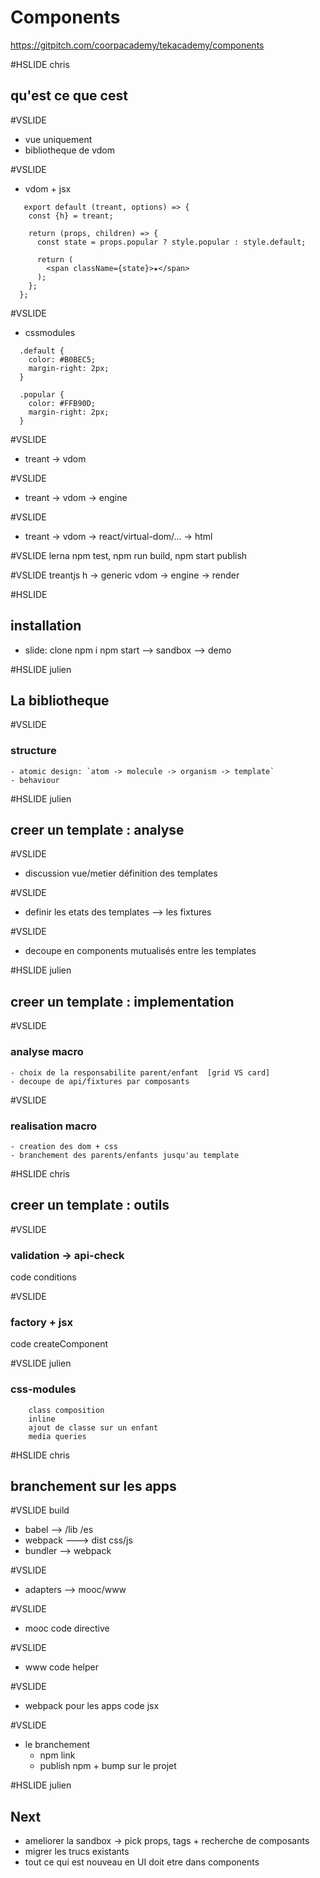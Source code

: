# Components
https://gitpitch.com/coorpacademy/tekacademy/components

#HSLIDE chris
## qu'est ce que cest

#VSLIDE
 - vue uniquement
 - bibliotheque de vdom

#VSLIDE
 - vdom + jsx
```
   export default (treant, options) => {
    const {h} = treant;

    return (props, children) => {
      const state = props.popular ? style.popular : style.default;

      return (
        <span className={state}>★</span>
      );
    };
  };
```

#VSLIDE
 + cssmodules
```
  .default {
    color: #B0BEC5;
    margin-right: 2px;
  }

  .popular {
    color: #FFB90D;
    margin-right: 2px;
  }
```

#VSLIDE
 - treant -> vdom

#VSLIDE
 - treant -> vdom -> engine

#VSLIDE
 - treant -> vdom -> react/virtual-dom/... -> html

#VSLIDE
    lerna
        npm test, npm run build, npm start
        publish

#VSLIDE
    treantjs
        h -> generic vdom -> engine -> render

#HSLIDE 
## installation
  - slide: clone  npm i  npm start
  --> sandbox
  --> demo

#HSLIDE julien
## La bibliotheque

#VSLIDE
### structure
    - atomic design: `atom -> molecule -> organism -> template`
    - behaviour

#HSLIDE julien
## creer un template : analyse

#VSLIDE
- discussion vue/metier définition des templates

#VSLIDE
- definir les etats des templates --> les fixtures

#VSLIDE
- decoupe en components mutualisés entre les templates

#HSLIDE julien
## creer un template : implementation

#VSLIDE
### analyse macro
    - choix de la responsabilite parent/enfant  [grid VS card]
    - decoupe de api/fixtures par composants

#VSLIDE
### realisation macro
    - creation des dom + css
    - branchement des parents/enfants jusqu'au template

#HSLIDE chris
## creer un template : outils

#VSLIDE
### validation -> api-check
 code conditions

#VSLIDE
### factory + jsx
 code createComponent


#VSLIDE julien
### css-modules
        class composition
        inline
        ajout de classe sur un enfant
        media queries

#HSLIDE chris
## branchement sur les apps

#VSLIDE
build
   - babel --> /lib /es
   - webpack ---> dist css/js
   - bundler --> webpack

#VSLIDE
- adapters --> mooc/www

#VSLIDE
- mooc
   code directive

#VSLIDE
- www
   code helper

#VSLIDE
- webpack pour les apps
  code jsx

#VSLIDE
- le branchement
  - npm link
  - publish npm + bump sur le projet

#HSLIDE julien
## Next
- ameliorer la sandbox -> pick props, tags + recherche de composants
- migrer les trucs existants
- tout ce qui est nouveau en UI doit etre dans components



